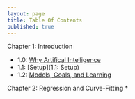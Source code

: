 ```yaml
---
layout: page
title: Table Of Contents
published: true
---
```



Chapter 1: Introduction
* 1.0: [Why Artifical Intelligence](https://nikcheerla.github.io/deeplearningschool/2017/08/08/ch1-0intro/)
* 1.1: [Setup](1.1: Setup)
* 1.2: [Models, Goals, and Learning](https://nikcheerla.github.io/deeplearningschool/2017/09/08/ch1.2-models-goals-learning/)

Chapter 2: Regression and Curve-Fitting
* 

